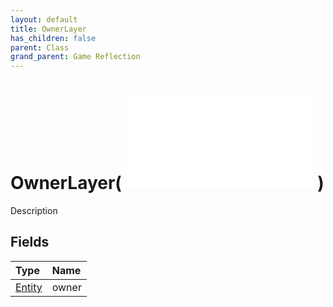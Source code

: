 ```yaml
---
layout: default
title: OwnerLayer
has_children: false
parent: Class
grand_parent: Game Reflection
---
```

# OwnerLayer( ![ CellLayer ](/game-reflection/classes/cell_layer.md) )
Description 

## Fields
| Type | Name |
|:-------------|:--------------|
| [Entity](/game-reflection/classes/entity.md) | owner |
